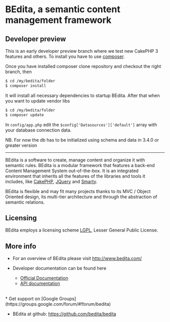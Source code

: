 # BEdita, a semantic content management framework

## Developer preview

This is an early developer preview branch where we test new CakePHP 3 features and others.
To install you have to use [composer](https://getcomposer.org/doc/00-intro.md#globally).

Once you have installed composer clone repository and checkout the right branch, then

```bash
$ cd /my/bedita/folder
$ composer install
```

It will install all necessary dependencies to startup BEdita. After that when you want to update vendor libs

```bash
$ cd /my/bedita/folder
$ composer update
```

In `config/app.php` edit the `$config['Datasources']['default']` array with your database connection data.

NB. For now the db has to be initialized using schema and data in 3.4.0 or greater version

---

BEdita is a software to create, manage content and organize it with semantic rules.
BEdita is a modular framework that features a back-end Content Management System out-of-the-box.
It is an integrated environment that inherits all the features of the libraries and tools it includes,
like [CakePHP](http://cakephp.org/), [JQuery](http://jquery.com/) and [Smarty](http://www.smarty.net/).

BEdita is flexible and may fit many projects thanks to its MVC / Object Oriented design,
its multi-tier architecture and through the abstraction of semantic relations.

## Licensing

BEdita employs a licensing scheme [LGPL](/bedita/bedita/blob/master/LICENSE.LGPL), Lesser General Public License.

## More info

 * For an overview of BEdita please visit http://www.bedita.com/

 * Developer documentation can be found here
   * [Official Documentation](http://docs.bedita.com)
   * [API documentation](http://api.bedita.com/)
<br/>  
 * Get support on [Google Groups](https://groups.google.com/forum/#!forum/bedita)

 * BEdita at github:
   https://github.com/bedita/bedita

